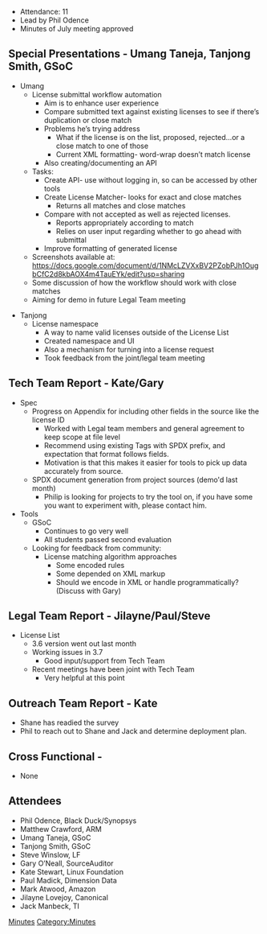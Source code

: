   - Attendance: 11
  - Lead by Phil Odence
  - Minutes of July meeting approved

## Special Presentations - Umang Taneja, Tanjong Smith, GSoC

  - Umang
      - License submittal workflow automation
          - Aim is to enhance user experience
          - Compare submitted text against existing licenses to see if
            there’s duplication or close match
          - Problems he’s trying address
              - What if the license is on the list, proposed,
                rejected…or a close match to one of those
              - Current XML formatting- word-wrap doesn’t match license
          - Also creating/documenting an API
      - Tasks:
          - Create API- use without logging in, so can be accessed by
            other tools
          - Create License Matcher- looks for exact and close matches
              - Returns all matches and close matches
          - Compare with not accepted as well as rejected licenses.
              - Reports appropriately according to match
              - Relies on user input regarding whether to go ahead with
                submittal
          - Improve formatting of generated license
      - Screenshots available at:
        <https://docs.google.com/document/d/1NMcLZVXxBV2PZobPJh1OugbCfC2d8kbAOX4m4TauEYk/edit?usp=sharing>
      - Some discussion of how the workflow should work with close
        matches
      - Aiming for demo in future Legal Team meeting

<!-- end list -->

  - Tanjong
      - License namespace
          - A way to name valid licenses outside of the License List
          - Created namespace and UI
          - Also a mechanism for turning into a license request
          - Took feedback from the joint/legal team meeting

## Tech Team Report - Kate/Gary

  - Spec
      - Progress on Appendix for including other fields in the source
        like the license ID
          - Worked with Legal team members and general agreement to keep
            scope at file level
          - Recommend using existing Tags with SPDX prefix, and
            expectation that format follows fields.
          - Motivation is that this makes it easier for tools to pick up
            data accurately from source.
      - SPDX document generation from project sources (demo'd last
        month)
          - Philip is looking for projects to try the tool on, if you
            have some you want to experiment with, please contact him.
  - Tools
      - GSoC
          - Continues to go very well
          - All students passed second evaluation
      - Looking for feedback from community:
          - License matching algorithm approaches
              - Some encoded rules
              - Some depended on XML markup
              - Should we encode in XML or handle programmatically?
                (Discuss with Gary)

## Legal Team Report - Jilayne/Paul/Steve

  - License List
      - 3.6 version went out last month
      - Working issues in 3.7
          - Good input/support from Tech Team
      - Recent meetings have been joint with Tech Team
          - Very helpful at this point

## Outreach Team Report - Kate

  - Shane has readied the survey
  - Phil to reach out to Shane and Jack and determine deployment plan.

## Cross Functional -

  - None

## Attendees

  - Phil Odence, Black Duck/Synopsys
  - Matthew Crawford, ARM
  - Umang Taneja, GSoC
  - Tanjong Smith, GSoC
  - Steve Winslow, LF
  - Gary O’Neall, SourceAuditor
  - Kate Stewart, Linux Foundation
  - Paul Madick, Dimension Data
  - Mark Atwood, Amazon
  - Jilayne Lovejoy, Canonical
  - Jack Manbeck, TI

[Minutes](Category:General "wikilink")
[Category:Minutes](Category:Minutes "wikilink")
